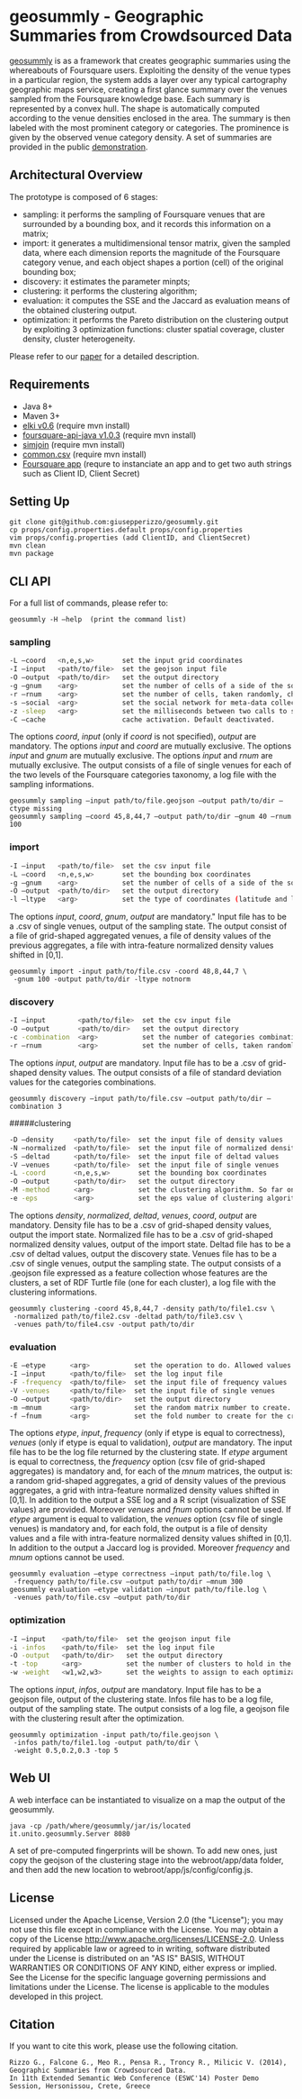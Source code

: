 # geosummly - Geographic Summaries from Crowdsourced Data

[geosummly][geosummly] is as a framework that creates geographic summaries using the whereabouts of Foursquare users. Exploiting the density of the venue types in a particular region, the system adds a layer over any typical cartography geographic maps service, creating a first glance summary over the venues sampled from the Foursquare
knowledge base. Each summary is represented by a convex hull. The shape is automatically computed according to the venue densities enclosed in the area. The summary is then labeled with the most prominent category or categories. The prominence is given by the observed venue category density. A set of summaries are provided in the public [demonstration][demonstration].

## Architectural Overview 
The prototype is composed of 6 stages:
* sampling: it performs the sampling of Foursquare venues that are surrounded by a bounding box, and it records this information on a matrix;
* import: it generates a multidimensional tensor matrix, given the sampled data, where each dimension reports the magnitude of the Foursquare category venue, and each object shapes a portion (cell) of the original bounding box;
* discovery: it estimates the parameter minpts;
* clustering: it performs the clustering algorithm;
* evaluation: it computes the SSE and the Jaccard as evaluation means of the obtained clustering output.
* optimization: it performs the Pareto distribution on the clustering output by exploiting 3 optimization functions: cluster spatial coverage, cluster density, cluster heterogeneity.

Please refer to our [paper][paper] for a detailed description. 

## Requirements
* Java 8+
* Maven 3+
* [elki v0.6][elki] (require mvn install)
* [foursquare-api-java v1.0.3][fi] (require mvn install)
* [simjoin][simjoin] (require mvn install)
* [common.csv][csv] (require mvn install)
* [Foursquare app][4sqrApp] (requre to instanciate an app and to get two auth strings such as Client ID, Client Secret)

## Setting Up 
    git clone git@github.com:giusepperizzo/geosummly.git
    cp props/config.properties.default props/config.properties 
    vim props/config.properties (add ClientID, and ClientSecret)
    mvn clean
    mvn package

## CLI API
For a full list of commands, please refer to:

    geosummly -H –help  (print the command list)

### sampling
```sh
-L –coord   <n,e,s,w>       set the input grid coordinates
-I –input   <path/to/file>  set the geojson input file
-O –output  <path/to/dir>   set the output directory
-g –gnum    <arg>           set the number of cells of a side of the squared grid. Default 20.
-r –rnum    <arg>           set the number of cells, taken randomly, chosen for the sampling.
-s –social  <arg>           set the social network for meta-data collection. So far only Foursquare is activable. Default Fourquare.
-z -sleep   <arg>           set the milliseconds between two calls to social media server. Default 0.
-C –cache                   cache activation. Default deactivated.
```
The options *coord*, *input* (only if *coord* is not specified), *output* are mandatory. The options *input* and *coord* are mutually exclusive. The options *input* and *gnum* are mutually exclusive. The options *input* and *rnum* are mutually exclusive.
The output consists of a file of single venues for each of the two levels of the Foursquare categories taxonomy, a log file with the sampling informations. 

    geosummly sampling –input path/to/file.geojson –output path/to/dir –ctype missing 
    geosummly sampling –coord 45,8,44,7 –output path/to/dir –gnum 40 –rnum 100


### import
```sh
-I –input   <path/to/file>  set the csv input file
-L –coord   <n,e,s,w>       set the bounding box coordinates
-g –gnum    <arg>           set the number of cells of a side of the squared grid. Default 20.
-O –output  <path/to/dir>   set the output directory
-l –ltype   <arg>           set the type of coordinates (latitude and longitude) normalization. Allowed values: norm, notnorm, missing. Default norm.
```
The options *input*, *coord*, *gnum*, *output* are mandatory." Input file has to be a .csv of single venues, output of the sampling state. The output consist of a file of grid-shaped aggregated venues, a file of density values of the previous aggregates, a file with intra-feature normalized density values shifted in [0,1].

    geosummly import -input path/to/file.csv -coord 48,8,44,7 \
     -gnum 100 -output path/to/dir -ltype notnorm

### discovery
```sh
-I –input        <path/to/file>  set the csv input file
-O –output       <path/to/dir>   set the output directory
-c -combination  <arg>           set the number of categories combinations for minpts estimation. Default 5.
-r –rnum         <arg>           set the number of cells, taken randomly, chosen for the discovery operation.
```
The options *input*, *output* are mandatory. Input file has to be a .csv of grid-shaped density values. The output consists of a file of standard deviation values for the categories combinations.

    geosummly discovery –input path/to/file.csv –output path/to/dir –combination 3

#####clustering
```sh
-D –density     <path/to/file>  set the input file of density values
-N –normalized  <path/to/file>  set the input file of normalized density values
-S –deltad      <path/to/file>  set the input file of deltad values
-V –venues      <path/to/file>  set the input file of single venues
-L -coord       <n,e,s,w>       set the bounding box coordinates
-O –output      <path/to/dir>   set the output directory
-M -method      <arg>           set the clustering algorithm. So far only geosubclu is activable. Default geosubclu.
-e -eps         <arg>           set the eps value of clustering algorithm. Default sqrt(2) * (1/ sqrt( size(density_values) )).
```
The options *density*, *normalized*, *deltad*, *venues*, *coord*, *output* are mandatory. Density file has to be a .csv of grid-shaped density values, output the import state. Normalized file has to be a .csv of grid-shaped normalized density values, output of the import state. Deltad file has to be a .csv of deltad values, output the discovery state. Venues file has to be a .csv of single venues, output the sampling state. The output consists of a .geojson file expressed as a feature collection whose features are the clusters, a set of RDF Turtle file (one for each cluster), a log file with the clustering informations.

    geosummly clustering -coord 45,8,44,7 -density path/to/file1.csv \
     -normalized path/to/file2.csv -deltad path/to/file3.csv \
     -venues path/to/file4.csv -output path/to/dir


### evaluation
```sh
-E –etype      <arg>           set the operation to do. Allowed values: correctness, validation.
-I –input      <path/to/file>  set the log input file
-F -frequency  <path/to/file>  set the input file of frequency values
-V -venues     <path/to/file>  set the input file of single venues
-O –output     <path/to/dir>   set the output directory
-m –mnum       <arg>           set the random matrix number to create. Default 500.
-f –fnum       <arg>           set the fold number to create for the cross-validation. Default 10.
```

The options *etype*, *input*, *frequency* (only if etype is equal to correctness), *venues* (only if etype is equal to validation), *output* are mandatory. 
The input file has to be the log file returned by the clustering state.
If *etype* argument is equal to correctness, the *frequency* option (csv file of grid-shaped aggregates) is mandatory and, for each of the *mnum* matrices, the output is: a random grid-shaped aggregates, a grid of density values of the previous aggregates, a grid with intra-feature normalized density values shifted in [0,1]. In addition to the output a SSE log and a R script (visualization of SSE values) are provided. Moreover *venues* and *fnum* options cannot be used.
If *etype* argument is equal to validation, the *venues* option (csv file of single venues) is mandatory and, for each fold, the output is a file of density values and a file with intra-feature normalized density values shifted in [0,1]. In addition to the output a Jaccard log is provided. Moreover *frequency* and *mnum* options cannot be used.

    geosummly evaluation –etype correctness –input path/to/file.log \
     -frequency path/to/file.csv –output path/to/dir –mnum 300
    geosummly evaluation –etype validation –input path/to/file.log \
     -venues path/to/file.csv –output path/to/dir


### optimization
```sh
-I –input    <path/to/file>  set the geojson input file
-i -infos    <path/to/file>  set the log input file
-O -output   <path/to/dir>   set the output directory
-t -top      <arg>           set the number of clusters to hold in the fingerprint. Default 10.
-w -weight   <w1,w2,w3>      set the weights to assign to each optimization function. Default 0.3.
```

The options *input*, *infos*, *output* are mandatory.
Input file has to be a geojson file, output of the clustering state.
Infos file has to be a log file, output of the sampling state.
The output consists of a log file, a geojson file with the clustering result after the optimization.

    geosummly optimization -input path/to/file.geojson \
     -infos path/to/file1.log -output path/to/dir \
     -weight 0.5,0.2,0.3 -top 5

## Web UI
A web interface can be instantiated to visualize on a map the output of the geosummly.

    java -cp /path/where/geosummly/jar/is/located it.unito.geosummly.Server 8080
    
A set of pre-computed fingerprints will be shown. To add new ones, just copy the geojson of the clustering stage into the webroot/app/data folder, and then add the new location to webroot/app/js/config/config.js.

## License
Licensed under the Apache License, Version 2.0 (the "License"); you may not use this file except in compliance with the License. You may obtain a copy of the License http://www.apache.org/licenses/LICENSE-2.0. Unless required by applicable law or agreed to in writing, software distributed under the License is distributed on an "AS IS" BASIS, WITHOUT WARRANTIES OR CONDITIONS OF ANY KIND, either express or implied. See the License for the specific language governing permissions and limitations under the License. The license is applicable to the modules developed in this project.

## Citation
If you want to cite this work, please use the following citation.

    Rizzo G., Falcone G., Meo R., Pensa R., Troncy R., Milicic V. (2014), 
    Geographic Summaries from Crowdsourced Data. 
    In 11th Extended Semantic Web Conference (ESWC'14) Poster Demo Session, Hersonissou, Crete, Greece


[geosummly]: https://github.com/giusepperizzo/geosummly
[demonstration]: http://geosummly.eurecom.fr/
[paper]: http://www.di.unito.it/~rizzo/publications/Rizzo_Falcone-ESWC2014.pdf 
[elki]: http://elki.dbs.ifi.lmu.de/wiki/Releases
[fi]: https://github.com/wallabyfinancial/foursquare-api-java
[simjoin]: https://code.google.com/p/similarity-join-tools
[csv]: http://commons.apache.org/proper/commons-csv
[4sqrApp]: https://developer.foursquare.com

